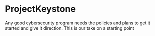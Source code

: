 # ProjectKeystone
Any good cybersecurity program needs the policies and plans to get it started and give it direction. This is our take on a starting point
